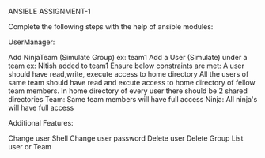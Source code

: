 ANSIBLE ASSIGNMENT-1

Complete the following steps with the help of ansible modules:

UserManager:

Add NinjaTeam (Simulate Group) ex: team1
Add a User (Simulate) under a team ex: Nitish added to team1 Ensure below constraints are met:
A user should have read,write, execute access to home directory
All the users of same team should have read and excute access to home directory of fellow team members.
In home directory of every user there should be 2 shared directories
Team: Same team members will have full access
Ninja: All ninja's will have full access

Additional Features:

Change user Shell
Change user password
Delete user
Delete Group
List user or Team